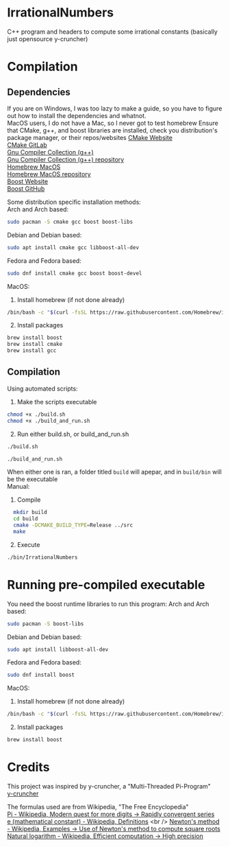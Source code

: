 # IrrationalNumbers
C++ program and headers to compute some irrational constants (basically just opensource y-cruncher)

# Compilation
## Dependencies
If you are on Windows, I was too lazy to make a guide, so you have to figure out how to install the dependencies and whatnot.<br />
MacOS users, I do not have a Mac, so I never got to test homebrew
Ensure that CMake, g++, and boost libraries are installed, check you distribution's package manager, or their repos/websites
[CMake Website](https://cmake.org/) <br />
[CMake GitLab](https://gitlab.kitware.com/cmake/cmake) <br />
[Gnu Compiler Collection (g++)](https://gcc.gnu.org/) <br />
[Gnu Compiler Collection (g++) repository](https://gcc.gnu.org/git/gcc.git) <br />
[Homebrew MacOS](https://brew.sh/) <br />
[Homebrew MacOS repository](https://github.com/Homebrew/brew) <br />
[Boost Website](https://www.boost.org/) <br />
[Boost GitHub](https://github.com/boostorg/boost) <br />

Some distribution specific installation methods: <br />
Arch and Arch based:
```bash
sudo pacman -S cmake gcc boost boost-libs
```
Debian and Debian based:
```bash
sudo apt install cmake gcc libboost-all-dev
```
Fedora and Fedora based:
```bash
sudo dnf install cmake gcc boost boost-devel
```
MacOS:
1. Install homebrew (if not done already)
```bash
/bin/bash -c "$(curl -fsSL https://raw.githubusercontent.com/Homebrew/install/HEAD/install.sh)"
```
2. Install packages
```bash
brew install boost
brew install cmake
brew install gcc
```

## Compilation
Using automated scripts:
1. Make the scripts executable
  ```bash
  chmod +x ./build.sh
  chmod +x ./build_and_run.sh
  ```
2. Run either build.sh, or build_and_run.sh
  ```bash
  ./build.sh
  ```
  ```bash
  ./build_and_run.sh
  ```
  When either one is ran, a folder titled `build` will apepar, and in `build/bin` will be the executable <br />
Manual:
1. Compile
```bash
  mkdir build
  cd build
  cmake -DCMAKE_BUILD_TYPE=Release ../src
  make
```
2. Execute
```bash
./bin/IrrationalNumbers
```

# Running pre-compiled executable
You need the boost runtime libraries to run this program:
Arch and Arch based:
```bash
sudo pacman -S boost-libs
```
Debian and Debian based:
```bash
sudo apt install libboost-all-dev
```
Fedora and Fedora based:
```bash
sudo dnf install boost
```
MacOS:
1. Install homebrew (if not done already)
```bash
/bin/bash -c "$(curl -fsSL https://raw.githubusercontent.com/Homebrew/install/HEAD/install.sh)"
```
2. Install packages
```bash
brew install boost
```

# Credits
This project was inspired by y-cruncher, a "Multi-Threaded Pi-Program" <br />
[y-cruncher](https://www.numberworld.org/y-cruncher/)

The formulas used are from Wikipedia, "The Free Encyclopedia" <br />
[Pi - Wikipedia, Modern quest for more digits -> Rapidly convergent series](https://en.wikipedia.org/wiki/Pi#Rapidly_convergent_series) <br />
[e (mathematical constant) - Wikipedia, Definitions](https://en.wikipedia.org/wiki/E_(mathematical_constant)#Definitions) <br />
[Newton's method - Wikipedia, Examples -> Use of Newton's method to compute square roots](https://en.wikipedia.org/wiki/Newton%27s_method#Use_of_Newton's_method_to_compute_square_roots) <br />
[Natural logarithm - Wikipedia, Efficient computation -> High precision](https://en.wikipedia.org/wiki/Natural_logarithm#High_precision) <br />
